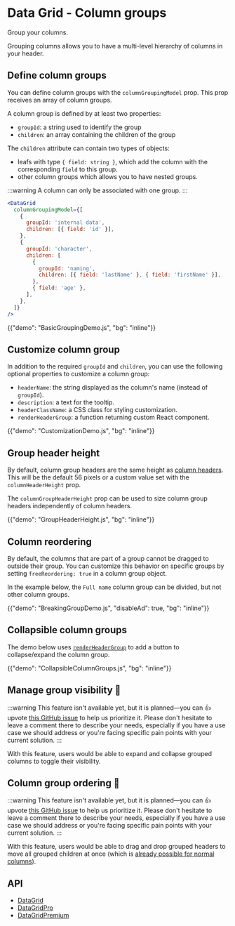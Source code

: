 # Data Grid - Column groups

<p class="description">Group your columns.</p>

Grouping columns allows you to have a multi-level hierarchy of columns in your header.

## Define column groups

You can define column groups with the `columnGroupingModel` prop.
This prop receives an array of column groups.

A column group is defined by at least two properties:

- `groupId`: a string used to identify the group
- `children`: an array containing the children of the group

The `children` attribute can contain two types of objects:

- leafs with type `{ field: string }`, which add the column with the corresponding `field` to this group.
- other column groups which allows you to have nested groups.

:::warning
A column can only be associated with one group.
:::

```jsx
<DataGrid
  columnGroupingModel={[
    {
      groupId: 'internal data',
      children: [{ field: 'id' }],
    },
    {
      groupId: 'character',
      children: [
        {
          groupId: 'naming',
          children: [{ field: 'lastName' }, { field: 'firstName' }],
        },
        { field: 'age' },
      ],
    },
  ]}
/>
```

{{"demo": "BasicGroupingDemo.js", "bg": "inline"}}

## Customize column group

In addition to the required `groupId` and `children`, you can use the following optional properties to customize a column group:

- `headerName`: the string displayed as the column's name (instead of `groupId`).
- `description`: a text for the tooltip.
- `headerClassName`: a CSS class for styling customization.
- `renderHeaderGroup`: a function returning custom React component.

{{"demo": "CustomizationDemo.js", "bg": "inline"}}

## Group header height

By default, column group headers are the same height as [column headers](/x/react-data-grid/column-header/#header-height). This will be the default 56 pixels or a custom value set with the `columnHeaderHeight` prop.

The `columnGroupHeaderHeight` prop can be used to size column group headers independently of column headers.

{{"demo": "GroupHeaderHeight.js", "bg": "inline"}}

## Column reordering [<span class="plan-pro"></span>](/x/introduction/licensing/#pro-plan 'Pro plan')

By default, the columns that are part of a group cannot be dragged to outside their group.
You can customize this behavior on specific groups by setting `freeReordering: true` in a column group object.

In the example below, the `Full name` column group can be divided, but not other column groups.

{{"demo": "BreakingGroupDemo.js", "disableAd": true, "bg": "inline"}}

## Collapsible column groups

The demo below uses [`renderHeaderGroup`](/x/react-data-grid/column-groups/#customize-column-group) to add a button to collapse/expand the column group.

{{"demo": "CollapsibleColumnGroups.js", "bg": "inline"}}

## Manage group visibility 🚧

:::warning
This feature isn't available yet, but it is planned—you can 👍 upvote [this GitHub issue](https://github.com/mui/mui-x/issues/6651) to help us prioritize it.
Please don't hesitate to leave a comment there to describe your needs, especially if you have a use case we should address or you're facing specific pain points with your current solution.
:::

With this feature, users would be able to expand and collapse grouped columns to toggle their visibility.

## Column group ordering [<span class="plan-pro"></span>](/x/introduction/licensing/#pro-plan 'Pro plan')🚧

:::warning
This feature isn't available yet, but it is planned—you can 👍 upvote [this GitHub issue](https://github.com/mui/mui-x/issues/9448) to help us prioritize it.
Please don't hesitate to leave a comment there to describe your needs, especially if you have a use case we should address or you're facing specific pain points with your current solution.
:::

With this feature, users would be able to drag and drop grouped headers to move all grouped children at once (which is [already possible for normal columns](/x/react-data-grid/column-ordering/)).

## API

- [DataGrid](/x/api/data-grid/data-grid/)
- [DataGridPro](/x/api/data-grid/data-grid-pro/)
- [DataGridPremium](/x/api/data-grid/data-grid-premium/)
